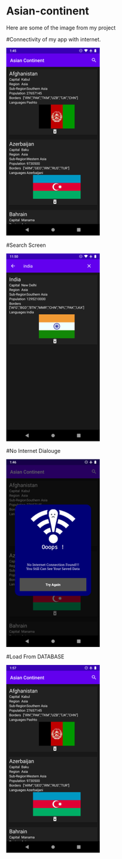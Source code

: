 # Asian-continent
Here are some of the image from my project


#Connectivity of my app with internet.

<img src="https://github.com/Jarvis-byte/Asian-continent/blob/master/Conectivity With Internet.png" width="250"/>


#Search Screen

<img src="https://github.com/Jarvis-byte/Asian-continent/blob/master/Search.png" width="250"/>

#No Internet Dialouge

<img src="https://github.com/Jarvis-byte/Asian-continent/blob/master/No Internet Dialouge.png" width="250"/>

#Load From DATABASE

<img src="https://github.com/Jarvis-byte/Asian-continent/blob/master/Load From DataBase.png" width="250"/>


